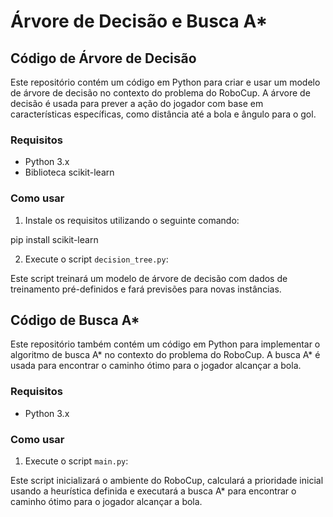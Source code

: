 # Árvore de Decisão e Busca A*

## Código de Árvore de Decisão

Este repositório contém um código em Python para criar e usar um modelo de árvore de decisão no contexto do problema do RoboCup. A árvore de decisão é usada para prever a ação do jogador com base em características específicas, como distância até a bola e ângulo para o gol.

### Requisitos

- Python 3.x
- Biblioteca scikit-learn

### Como usar

1. Instale os requisitos utilizando o seguinte comando:
   
pip install scikit-learn

2. Execute o script `decision_tree.py`:


Este script treinará um modelo de árvore de decisão com dados de treinamento pré-definidos e fará previsões para novas instâncias.

## Código de Busca A*

Este repositório também contém um código em Python para implementar o algoritmo de busca A* no contexto do problema do RoboCup. A busca A* é usada para encontrar o caminho ótimo para o jogador alcançar a bola.

### Requisitos

- Python 3.x

### Como usar

1. Execute o script `main.py`:

Este script inicializará o ambiente do RoboCup, calculará a prioridade inicial usando a heurística definida e executará a busca A* para encontrar o caminho ótimo para o jogador alcançar a bola.

